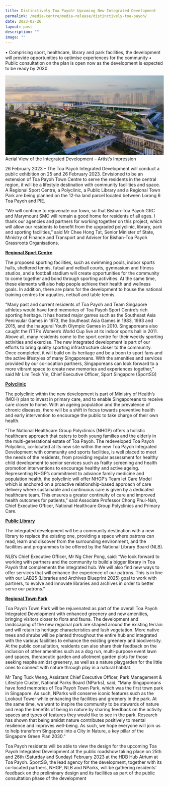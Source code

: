 ```yaml
---
title: Distinctively Toa Payoh! Upcoming New Integrated Development
permalink: /media-centre/media-release/distinctively-toa-payoh/
date: 2023-02-26
layout: post
description: ""
image: ""
---
```

•	Comprising sport, healthcare, library and park facilities, the development will provide opportunities to optimise experiences for the community
•	Public consultation on the plan is open now as the development is expected to be ready by 2030

![distinctively-toa-payoh](/images/distinctively-toa-payoh.jpg)
Aerial View of the Integrated Development – Artist’s Impression

26 February 2023 – The Toa Payoh Integrated Development will conduct a public exhibition on 25 and 26 February 2023. Envisioned to be an extension of Toa Payoh Town Centre to serve the residents in the central region, it will be a lifestyle destination with community facilities and space.  A Regional Sport Centre, a Polyclinic, a Public Library and a Regional Town Park are being planned on the 12-ha land parcel located between Lorong 6 Toa Payoh and PIE. 


“We will continue to rejuvenate our town, so that Bishan-Toa Payoh GRC and Marymount SMC will remain a good home for residents of all ages.  I thank our agencies and partners for working together on this project, which will allow our residents to benefit from the upgraded polyclinic, library, park and sporting facilities,” said Mr Chee Hong Tat, Senior Minister of State, Ministry of Finance and Transport and Adviser for Bishan-Toa Payoh Grassroots Organisations. 

<b><u>Regional Sport Centre</u></b>

The proposed sporting facilities, such as swimming pools, indoor sports halls, sheltered tennis, futsal and netball courts, gymnasium and fitness studios, and a football stadium will create opportunities for the community to come together and bond through sporting activities. At the same time, these elements will also help people achieve their health and wellness goals. In addition, there are plans for the development to house the national training centres for aquatics, netball and table tennis.

“Many past and current residents of Toa Payoh and Team Singapore athletes would have fond memories of Toa Payoh Sport Centre’s rich sporting heritage. It has hosted major games such as the Southeast Asia Peninsular Games in 1973, the Southeast Asia Games in 1983, 1993 and 2015, and the inaugural Youth Olympic Games in 2010. Singaporeans also caught the ITTF’s Women’s World Cup live at its indoor sports hall in 2011. Above all, many residents come to the sport centre for their weekly sporting activities and exercise. The new integrated development is part of our efforts to bring quality sporting infrastructure closer to the community. Once completed, it will build on its heritage and be a boon to sport fans and the active lifestyles of many Singaporeans. With the amenities and services provided by our co-location partners, Singaporeans can look forward to a more vibrant space to create new memories and experiences together,” said Mr Lim Teck Yin, Chief Executive Officer, Sport Singapore (SportSG) 

<b><u>Polyclinic</u></b>

The polyclinic within the new development is part of Ministry of Health’s (MOH)  plan to invest in primary care, and to enable Singaporeans to receive care closer to home. With an ageing population and the prevalence of chronic diseases, there will be a shift in focus towards preventive health and early intervention to encourage the public to take charge of their own health. 

“The National Healthcare Group Polyclinics (NHGP) offers a holistic healthcare approach that caters to both young families and the elderly in the multi-generational estate of Toa Payoh. The redeveloped Toa Payoh Polyclinic, co-located at its new site within the new Toa Payoh Integrated Development with community and sports facilities, is well placed to meet the needs of the residents, from providing regular assessment for healthy child development to senior services such as frailty screening and health promotion interventions to encourage healthy and active ageing. Representing NHGP’s commitment to advance family medicine and population health, the polyclinic will offer NHGP’s Team let Care Model which is anchored on a proactive relationship-based approach of care delivery where sustainable and continuous care is given by a dedicated healthcare team. This ensures a greater continuity of care and improved health outcomes for patients,” said Associate Professor Chong Phui-Nah, Chief Executive Officer, National Healthcare Group Polyclinics and Primary Care.

<b><u>Public Library</u></b>

The integrated development will be a community destination with a new library to replace the existing one, providing a space where patrons can read, learn and discover from the surrounding environment, and the facilities and programmes to be offered by the National Library Board (NLB). 

NLB’s Chief Executive Officer, Mr Ng Cher Pong, said: “We look forward to working with partners and the community to build a bigger library in Toa Payoh that complements the integrated hub. We will also find new ways to offer services that will enhance the experience of our patrons. This is in line with our LAB25 (Libraries and Archives Blueprint 2025) goal to work with partners, to evolve and innovate libraries and archives in order to better serve our patrons.”

<b><u>Regional Town Park</u></b>

Toa Payoh Town Park will be rejuvenated as part of the overall Toa Payoh Integrated Development with enhanced greenery and new amenities, bringing visitors closer to flora and fauna. The development and landscaping of the new regional park are shaped around the existing terrain and will retain its heritage characteristics and lush vegetation. More native trees and shrubs will be planted throughout the entire hub and integrated with the various facilities to enhance the existing greenery and biodiversity. At the public consultation, residents can also share their feedback on the inclusion of other amenities such as a dog run, multi-purpose event lawn and spaces, therapeutic garden and allotment garden plots for those seeking respite amidst greenery, as well as a nature playgarden for the little ones to connect with nature through play in a natural habitat. 

Mr Tang Tuck Weng, Assistant Chief Executive Officer, Park Management &amp;
Lifestyle Cluster, National Parks Board (NParks), said, “Many Singaporeans have fond memories of Toa Payoh Town Park, which was the first town park in Singapore. As such, NParks will conserve iconic features such as the Lookout Tower while enhancing the facilities and greenery in the park.  At the same time, we want to inspire the community to be stewards of nature and reap the benefits of being in nature by sharing feedback on the activity spaces and types of features they would like to see in the park. Research has shown that being amidst nature contributes positively to mental resilience and improves well-being. As such, we hope everyone will join us to help transform Singapore into a City in Nature, a key pillar of the Singapore Green Plan 2030.”

Toa Payoh residents will be able to view the design for the upcoming Toa Payoh Integrated Development at the public roadshow taking place on 25th and 26th (Saturday and Sunday) February 2023 at the HDB Hub Atrium at Toa Payoh. SportSG, the lead agency for the development, together with its co-located partners, NHGP, NLB and NParks, will be gathering residents’ feedback on the preliminary design and its facilities as part of the public consultation phase of the development